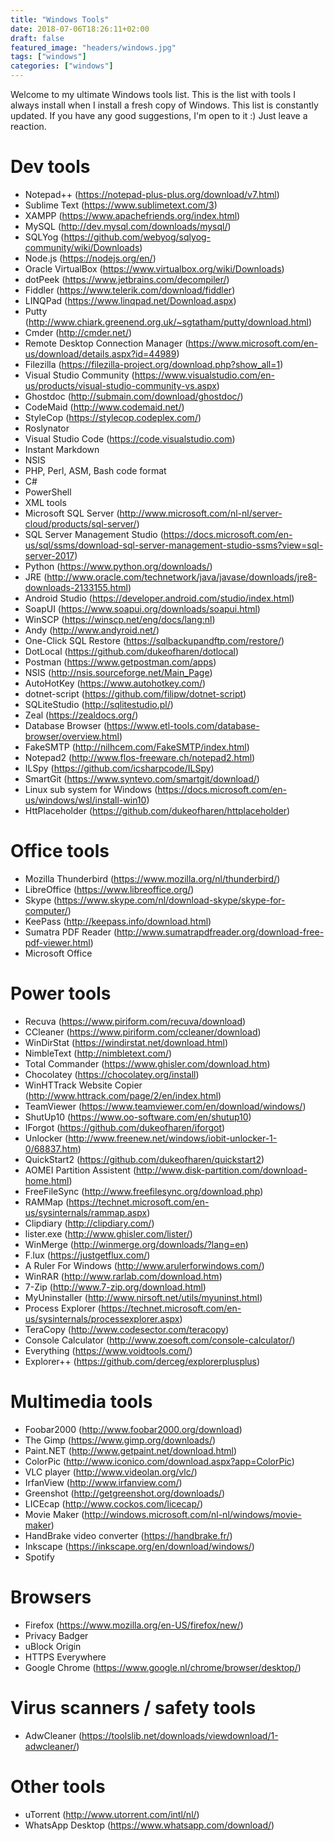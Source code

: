 ```yaml
---
title: "Windows Tools"
date: 2018-07-06T18:26:11+02:00
draft: false
featured_image: "headers/windows.jpg"
tags: ["windows"]
categories: ["windows"]
---
```


Welcome to my ultimate Windows tools list. This is the list with tools I always install when I install a fresh copy of Windows. This list is constantly updated. If you have any good suggestions, I'm open to it :) Just leave a reaction.

# Dev tools
- Notepad++ (https://notepad-plus-plus.org/download/v7.html)
- Sublime Text (https://www.sublimetext.com/3)
- XAMPP (https://www.apachefriends.org/index.html)
- MySQL (http://dev.mysql.com/downloads/mysql/)
- SQLYog (https://github.com/webyog/sqlyog-community/wiki/Downloads)
- Node.js (https://nodejs.org/en/)
- Oracle VirtualBox (https://www.virtualbox.org/wiki/Downloads)
- dotPeek (https://www.jetbrains.com/decompiler/)
- Fiddler (https://www.telerik.com/download/fiddler)
- LINQPad (https://www.linqpad.net/Download.aspx)
- Putty (http://www.chiark.greenend.org.uk/~sgtatham/putty/download.html)
- Cmder (http://cmder.net/)
- Remote Desktop Connection Manager (https://www.microsoft.com/en-us/download/details.aspx?id=44989)
- Filezilla (https://filezilla-project.org/download.php?show_all=1)
- Visual Studio Community (https://www.visualstudio.com/en-us/products/visual-studio-community-vs.aspx)
 - Ghostdoc (http://submain.com/download/ghostdoc/)
 - CodeMaid (http://www.codemaid.net/)
 - StyleCop (https://stylecop.codeplex.com/)
 - Roslynator
- Visual Studio Code (https://code.visualstudio.com)
 - Instant Markdown
 - NSIS
 - PHP, Perl, ASM, Bash code format
 - C#
 - PowerShell
 - XML tools
- Microsoft SQL Server (http://www.microsoft.com/nl-nl/server-cloud/products/sql-server/)
- SQL Server Management Studio (https://docs.microsoft.com/en-us/sql/ssms/download-sql-server-management-studio-ssms?view=sql-server-2017)
- Python (https://www.python.org/downloads/)
- JRE (http://www.oracle.com/technetwork/java/javase/downloads/jre8-downloads-2133155.html)
- Android Studio (https://developer.android.com/studio/index.html)
- SoapUI (https://www.soapui.org/downloads/soapui.html)
- WinSCP (https://winscp.net/eng/docs/lang:nl)
- Andy (http://www.andyroid.net/)
- One-Click SQL Restore (https://sqlbackupandftp.com/restore/)
- DotLocal (https://github.com/dukeofharen/dotlocal)
- Postman (https://www.getpostman.com/apps)
- NSIS (http://nsis.sourceforge.net/Main_Page)
- AutoHotKey (https://www.autohotkey.com/)
- dotnet-script (https://github.com/filipw/dotnet-script)
- SQLiteStudio (http://sqlitestudio.pl/)
- Zeal (https://zealdocs.org/)
- Database Browser (https://www.etl-tools.com/database-browser/overview.html)
- FakeSMTP (http://nilhcem.com/FakeSMTP/index.html)
- Notepad2 (http://www.flos-freeware.ch/notepad2.html)
- ILSpy (https://github.com/icsharpcode/ILSpy)
- SmartGit (https://www.syntevo.com/smartgit/download/)
- Linux sub system for Windows (https://docs.microsoft.com/en-us/windows/wsl/install-win10)
- HttPlaceholder (https://github.com/dukeofharen/httplaceholder)

# Office tools
- Mozilla Thunderbird (https://www.mozilla.org/nl/thunderbird/)
- LibreOffice (https://www.libreoffice.org/)
- Skype (https://www.skype.com/nl/download-skype/skype-for-computer/)
- KeePass (http://keepass.info/download.html)
- Sumatra PDF Reader (http://www.sumatrapdfreader.org/download-free-pdf-viewer.html)
- Microsoft Office

# Power tools
- Recuva (https://www.piriform.com/recuva/download)
- CCleaner (https://www.piriform.com/ccleaner/download)
- WinDirStat (https://windirstat.net/download.html)
- NimbleText (http://nimbletext.com/)
- Total Commander (https://www.ghisler.com/download.htm)
- Chocolatey (https://chocolatey.org/install)
- WinHTTrack Website Copier (http://www.httrack.com/page/2/en/index.html)
- TeamViewer (https://www.teamviewer.com/en/download/windows/)
- ShutUp10 (https://www.oo-software.com/en/shutup10)
- IForgot (https://github.com/dukeofharen/iforgot)
- Unlocker (http://www.freenew.net/windows/iobit-unlocker-1-0/68837.htm)
- QuickStart2 (https://github.com/dukeofharen/quickstart2)
- AOMEI Partition Assistent (http://www.disk-partition.com/download-home.html)
- FreeFileSync (http://www.freefilesync.org/download.php)
- RAMMap (https://technet.microsoft.com/en-us/sysinternals/rammap.aspx)
- Clipdiary (http://clipdiary.com/)
- lister.exe (http://www.ghisler.com/lister/)
- WinMerge (http://winmerge.org/downloads/?lang=en)
- F.lux (https://justgetflux.com/)
- A Ruler For Windows (http://www.arulerforwindows.com/)
- WinRAR (http://www.rarlab.com/download.htm)
- 7-Zip (http://www.7-zip.org/download.html)
- MyUninstaller (http://www.nirsoft.net/utils/myuninst.html)
- Process Explorer (https://technet.microsoft.com/en-us/sysinternals/processexplorer.aspx)
- TeraCopy (http://www.codesector.com/teracopy)
- Console Calculator (http://www.zoesoft.com/console-calculator/)
- Everything (https://www.voidtools.com/)
- Explorer++ (https://github.com/derceg/explorerplusplus)

# Multimedia tools
- Foobar2000 (http://www.foobar2000.org/download)
- The Gimp (https://www.gimp.org/downloads/)
- Paint.NET (http://www.getpaint.net/download.html)
- ColorPic (http://www.iconico.com/download.aspx?app=ColorPic)
- VLC player (http://www.videolan.org/vlc/)
- IrfanView (http://www.irfanview.com/)
- Greenshot (http://getgreenshot.org/downloads/)
- LICEcap (http://www.cockos.com/licecap/)
- Movie Maker (http://windows.microsoft.com/nl-nl/windows/movie-maker)
- HandBrake video converter (https://handbrake.fr/)
- Inkscape (https://inkscape.org/en/download/windows/)
- Spotify

# Browsers
- Firefox (https://www.mozilla.org/en-US/firefox/new/)
 - Privacy Badger
 - uBlock Origin
 - HTTPS Everywhere
- Google Chrome (https://www.google.nl/chrome/browser/desktop/)

# Virus scanners / safety tools
- AdwCleaner (https://toolslib.net/downloads/viewdownload/1-adwcleaner/)
 
# Other tools
- uTorrent (http://www.utorrent.com/intl/nl/)
- WhatsApp Desktop (https://www.whatsapp.com/download/)